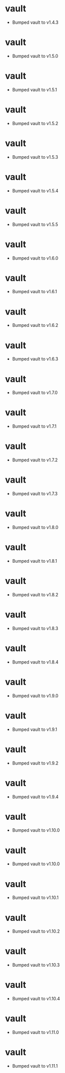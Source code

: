 
# vault

- Bumped vault to v1.4.3

# vault

- Bumped vault to v1.5.0

# vault

- Bumped vault to v1.5.1

# vault

- Bumped vault to v1.5.2

# vault

- Bumped vault to v1.5.3

# vault

- Bumped vault to v1.5.4

# vault

- Bumped vault to v1.5.5

# vault

- Bumped vault to v1.6.0

# vault

- Bumped vault to v1.6.1

# vault

- Bumped vault to v1.6.2

# vault

- Bumped vault to v1.6.3

# vault

- Bumped vault to v1.7.0

# vault

- Bumped vault to v1.7.1

# vault

- Bumped vault to v1.7.2

# vault

- Bumped vault to v1.7.3

# vault

- Bumped vault to v1.8.0

# vault

- Bumped vault to v1.8.1

# vault

- Bumped vault to v1.8.2

# vault

- Bumped vault to v1.8.3

# vault

- Bumped vault to v1.8.4

# vault

- Bumped vault to v1.9.0

# vault

- Bumped vault to v1.9.1

# vault

- Bumped vault to v1.9.2

# vault

- Bumped vault to v1.9.4

# vault

- Bumped vault to v1.10.0

# vault

- Bumped vault to v1.10.0

# vault

- Bumped vault to v1.10.1

# vault

- Bumped vault to v1.10.2

# vault

- Bumped vault to v1.10.3

# vault

- Bumped vault to v1.10.4

# vault

- Bumped vault to v1.11.0

# vault

- Bumped vault to v1.11.1
